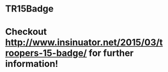# TR15Badge
# Checkout http://www.insinuator.net/2015/03/troopers-15-badge/ for further information!
